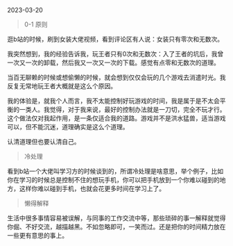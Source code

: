 2023-03-20

> 0-1 原则

逛b站的时候，刷到女装大佬视频，看到评论区有人说：女装只有零次和无数次。

我突然想到，我的经验告诉我，玩王者只有0次和无数次：入了王者的坑后，我曾一次又一次的卸载，然后我又一次又一次的下载。感觉有点零和无数次的道理。

当百无聊赖的时候或想偷懒的时候，就会想到仅仅会玩的几个游戏去消遣时光。我反复无常地玩王者大概就是这么个原因。

我的体验是，就我个人而言，我不太能控制好玩游戏的时间，我是属于是不太会平衡的一类人。我觉得，对于我来说，最好的控制办法就是一刀切，完全不玩才行。这个做法仅对我起作用，是一条仅适合我的道路。游戏并不是洪水猛兽，适当游戏可以，但不能沉迷，道理确实是这么个道理。

认清道理但也要认清自己。

> 冷处理

看到b站一个大佬叫学习方的时候谈到的，所谓冷处理是啥意思，举个例子，比如你在学习的时候总是控制不住的想玩手机，你可以把手机放到一个你难以碰到的地方，这样你难以碰到手机，也就会花更多时间在学习上了。

> 懒得解释

生活中很多事情容易被误解，与同事的工作交流中等，那些琐碎的事一解释就觉得你倔、不好交流，越描越黑。不如忽略即可，一笑而过。还是把你的时间精力放在一些更有意思的事上。